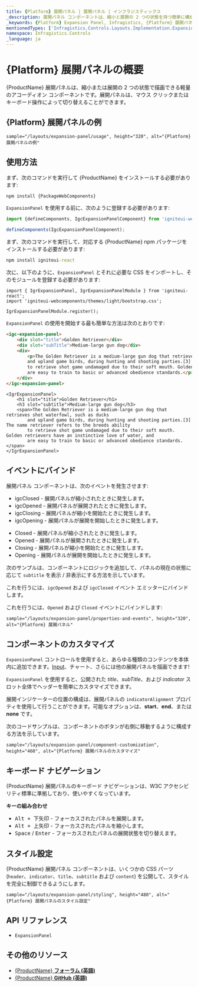 ```yaml
---
title: {Platform} 展開パネル | 展開パネル | インフラジスティックス
_description: 展開パネル コンポーネントは、縮小と展開の 2 つの状態を持つ簡単に構成可能な展開可能なコンポーネントを提供します。
_keywords: {Platform} Expansion Panel, Infragistics, {Platform} 展開パネル, {ProductName}, インフラジスティックス
mentionedTypes: ['Infragistics.Controls.Layouts.Implementation.ExpansionPanel']
namespace: Infragistics.Controls
_language: ja
---
```


# {Platform} 展開パネルの概要
{ProductName} 展開パネルは、縮小または展開の 2 つの状態で描画できる軽量のアコーディオン コンポーネントです。展開パネルは、マウス クリックまたはキーボード操作によって切り替えることができます。

## {Platform} 展開パネルの例

`sample="/layouts/expansion-panel/usage", height="320", alt="{Platform} 展開パネルの例"`



<div class="divider--half"></div>

## 使用方法

<!-- WebComponents -->
まず、次のコマンドを実行して {ProductName} をインストールする必要があります:

```cmd
npm install {PackageWebComponents}
```

`ExpansionPanel` を使用する前に、次のように登録する必要があります:

```ts
import {defineComponents, IgcExpansionPanelComponent} from 'igniteui-webcomponents';

defineComponents(IgcExpansionPanelComponent);
```

<!-- end: WebComponents -->

<!-- React -->

まず、次のコマンドを実行して、対応する {ProductName} npm パッケージをインストールする必要があります:

```cmd
npm install igniteui-react
```

次に、以下のように、`ExpansionPanel` とそれに必要な CSS をインポートし、そのモジュールを登録する必要があります:

```tsx
import { IgrExpansionPanel, IgrExpansionPanelModule } from 'igniteui-react';
import 'igniteui-webcomponents/themes/light/bootstrap.css';

IgrExpansionPanelModule.register();
```

<!-- end: React -->

`ExpansionPanel` の使用を開始する最も簡単な方法は次のとおりです:

<!-- WebComponents -->
```html
<igc-expansion-panel>
    <div slot="title">Golden Retriever</div>
    <div slot="subTitle">Medium-large gun dog</div>
    <div>
        <p>The Golden Retriever is a medium-large gun dog that retrieves shot waterfowl, such as ducks
        and upland game birds, during hunting and shooting parties.[3] The name "retriever" refers to the breed's ability
        to retrieve shot game undamaged due to their soft mouth. Golden retrievers have an instinctive love of water, and
        are easy to train to basic or advanced obedience standards.</p>
    </div>
</igc-expansion-panel>
```
<!-- end: WebComponents -->

```tsx
<IgrExpansionPanel>
    <h1 slot="title">Golden Retriever</h1>
    <h3 slot="subtitle">Medium-large gun dog</h3>
    <span>The Golden Retriever is a medium-large gun dog that retrieves shot waterfowl, such as ducks
        and upland game birds, during hunting and shooting parties.[3] The name retriever refers to the breeds ability
        to retrieve shot game undamaged due to their soft mouth. Golden retrievers have an instinctive love of water, and
        are easy to train to basic or advanced obedience standards.</span>
</IgrExpansionPanel>
```

## イベントにバインド

展開パネル コンポーネントは、次のイベントを発生させます:

<!-- WebComponents -->

- igcClosed - 展開パネルが縮小されたときに発生します。
- igcOpened - 展開パネルが展開されたときに発生します。
- igcClosing - 展開パネルが縮小を開始たときに発生します。
- igcOpening - 展開パネルが展開を開始したときに発生します。

<!-- end: WebComponents -->

<!-- React -->

- Closed - 展開パネルが縮小されたときに発生します。
- Opened - 展開パネルが展開されたときに発生します。
- Closing - 展開パネルが縮小を開始たときに発生します。
- Opening - 展開パネルが展開を開始したときに発生します。

<!-- end: React -->

次のサンプルは、コンポーネントにロジックを追加して、パネルの現在の状態に応じて `subtitle` を表示 / 非表示にする方法を示しています。

<!-- WebComponents -->

これを行うには、`igcOpened` および `igcClosed` イベント エミッターにバインドします。

<!-- end: WebComponents -->

<!-- React -->

これを行うには、`Opened` および `Closed` イベントにバインドします:

<!-- end: React -->

`sample="/layouts/expansion-panel/properties-and-events", height="320", alt="{Platform} 展開パネル"`



<div class="divider--half"></div>

## コンポーネントのカスタマイズ
`ExpansionPanel` コントロールを使用すると、あらゆる種類のコンテンツを本体内に追加できます。[Input](../inputs/input.md)、チャート、さらには他の展開パネルを描画できます!

`ExpansionPanel` を使用すると、公開された *title*、*subTitle*、および *indicator* スロット全体でヘッダーを簡単にカスタマイズできます。

展開インジケーターの位置の構成は、展開パネルの `indicatorAlignment` プロパティを使用して行うことができます。可能なオプションは、**start**、**end**、または **none** です。

次のコードサンプルは、コンポーネントのボタンが右側に移動するように構成する方法を示しています。

`sample="/layouts/expansion-panel/component-customization", height="460", alt="{Platform} 展開パネルのカスタマイズ"`



<div class="divider--half"></div>

## キーボード ナビゲーション

{ProductName} 展開パネルのキーボード ナビゲーションは、W3C アクセシビリティ標準に準拠しており、使いやすくなっています。

**キーの組み合わせ**

 - <kbd> Alt + 下矢印</kbd> - フォーカスされたパネルを展開します。
 - <kbd>Alt + 上矢印</kbd> - フォーカスされたパネルを縮小します。
 - <kbd>Space</kbd> / <kbd>Enter</kbd> - フォーカスされたパネルの展開状態を切り替えます。


## スタイル設定

{ProductName} 展開パネル コンポーネントは、いくつかの CSS パーツ (`header`、`indicator`、`title`、`subtitle` および `content`) を公開して、スタイルを完全に制御できるようにします。

`sample="/layouts/expansion-panel/styling", height="480", alt="{Platform} 展開パネルのスタイル設定"`

<div class="divider"></div>


## API リファレンス

 - `ExpansionPanel`

## その他のリソース

* [{ProductName} **フォーラム (英語)**]({ForumsLink})
* [{ProductName} **GitHub (英語)**]({GithubLink})